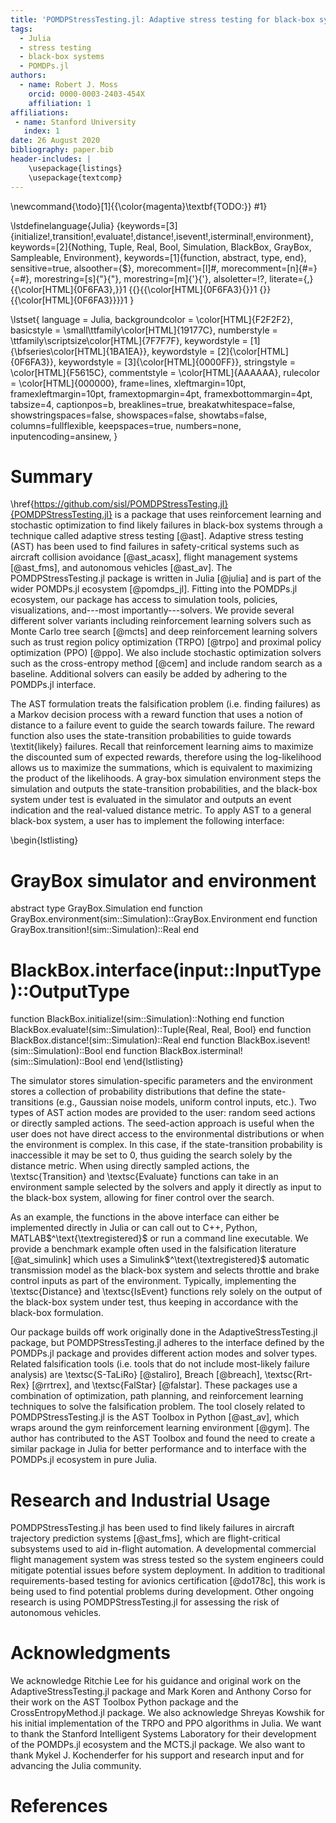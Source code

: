```yaml
---
title: 'POMDPStressTesting.jl: Adaptive stress testing for black-box systems'
tags:
  - Julia
  - stress testing
  - black-box systems
  - POMDPs.jl
authors:
  - name: Robert J. Moss
    orcid: 0000-0003-2403-454X
    affiliation: 1
affiliations:
 - name: Stanford University
   index: 1
date: 26 August 2020
bibliography: paper.bib
header-includes: |
    \usepackage{listings}
    \usepackage{textcomp}
---
```

\newcommand{\todo}[1]{{\color{magenta}\textbf{TODO:}} #1}


\lstdefinelanguage{Julia}
  {keywords=[3]{initialize!,transition!,evaluate!,distance!,isevent!,isterminal!,environment},
   keywords=[2]{Nothing, Tuple, Real, Bool, Simulation, BlackBox, GrayBox, Sampleable, Environment},
   keywords=[1]{function, abstract, type, end},
   sensitive=true,
   alsoother={$},
   morecomment=[l]\#,
   morecomment=[n]{\#=}{=\#},
   morestring=[s]{"}{"},
   morestring=[m]{'}{'},
   alsoletter=!?,
   literate={,}{{\color[HTML]{0F6FA3},}}1
            {\{}{{\color[HTML]{0F6FA3}\{}}1
            {\}}{{\color[HTML]{0F6FA3}\}}}1
}

\lstset{
    language         = Julia,
    backgroundcolor  = \color[HTML]{F2F2F2},
    basicstyle       = \small\ttfamily\color[HTML]{19177C},
    numberstyle      = \ttfamily\scriptsize\color[HTML]{7F7F7F},
    keywordstyle     = [1]{\bfseries\color[HTML]{1BA1EA}},
    keywordstyle     = [2]{\color[HTML]{0F6FA3}},
    keywordstyle     = [3]{\color[HTML]{0000FF}},
    stringstyle      = \color[HTML]{F5615C},
    commentstyle     = \color[HTML]{AAAAAA},
    rulecolor        = \color[HTML]{000000},
    frame=lines,
    xleftmargin=10pt,
    framexleftmargin=10pt,
    framextopmargin=4pt,
    framexbottommargin=4pt,
    tabsize=4,
    captionpos=b,
    breaklines=true,
    breakatwhitespace=false,
    showstringspaces=false,
    showspaces=false,
    showtabs=false,
    columns=fullflexible,
    keepspaces=true,
    numbers=none,
    inputencoding=ansinew,
}


# Summary
\href{https://github.com/sisl/POMDPStressTesting.jl}{POMDPStressTesting.jl} is a package that uses reinforcement learning and stochastic optimization to find likely failures in black-box systems through a technique called adaptive stress testing [@ast].
Adaptive stress testing (AST) has been used to find failures in safety-critical systems such as aircraft collision avoidance [@ast_acasx], flight management systems [@ast_fms], and autonomous vehicles [@ast_av].
The POMDPStressTesting.jl package is written in Julia [@julia] and is part of the wider POMDPs.jl ecosystem [@pomdps_jl].
Fitting into the POMDPs.jl ecosystem, our package has access to simulation tools, policies, visualizations, and---most importantly---solvers.
We provide several different solver variants including reinforcement learning solvers such as Monte Carlo tree search [@mcts] and deep reinforcement learning solvers such as trust region policy optimization (TRPO) [@trpo] and proximal policy optimization (PPO) [@ppo].
We also include stochastic optimization solvers such as the cross-entropy method [@cem] and include random search as a baseline.
Additional solvers can easily be added by adhering to the POMDPs.jl interface.

The AST formulation treats the falsification problem (i.e. finding failures) as a Markov decision process with a reward function that uses a notion of distance to a failure event to guide the search towards failure.
The reward function also uses the state-transition probabilities to guide towards \textit{likely} failures.
Recall that reinforcement learning aims to maximize the discounted sum of expected rewards, therefore using the log-likelihood allows us to maximize the summations, which is equivalent to maximizing the product of the likelihoods.
A gray-box simulation environment steps the simulation and outputs the state-transition probabilities, and the black-box system under test is evaluated in the simulator and outputs an event indication and the real-valued distance metric.
To apply AST to a general black-box system, a user has to implement the following interface:

\begin{lstlisting}
# GrayBox simulator and environment
abstract type GrayBox.Simulation end
function GrayBox.environment(sim::Simulation)::GrayBox.Environment end
function GrayBox.transition!(sim::Simulation)::Real end

# BlackBox.interface(input::InputType)::OutputType
function BlackBox.initialize!(sim::Simulation)::Nothing end
function BlackBox.evaluate!(sim::Simulation)::Tuple{Real, Real, Bool} end
function BlackBox.distance!(sim::Simulation)::Real end
function BlackBox.isevent!(sim::Simulation)::Bool end
function BlackBox.isterminal!(sim::Simulation)::Bool end
\end{lstlisting}

The simulator stores simulation-specific parameters and the environment stores a collection of probability distributions that define the state-transitions (e.g., Gaussian noise models, uniform control inputs, etc.).
Two types of AST action modes are provided to the user: random seed actions or directly sampled actions.
The seed-action approach is useful when the user does not have direct access to the environmental distributions or when the environment is complex.
In this case, if the state-transition probability is inaccessible it may be set to $0$, thus guiding the search solely by the distance metric.
When using directly sampled actions, the \textsc{Transition} and \textsc{Evaluate} functions can take in an environment sample selected by the solvers and apply it directly as input to the black-box system, allowing for finer control over the search.

As an example, the functions in the above interface can either be implemented directly in Julia or can call out to C++, Python, MATLAB$^\text{\textregistered}$ or run a command line executable.
We provide a benchmark example often used in the falsification literature [@at_simulink] which uses a Simulink$^\text{\textregistered}$ automatic transmission model as the black-box system and selects throttle and brake control inputs as part of the environment.
Typically, implementing the \textsc{Distance} and \textsc{IsEvent} functions rely solely on the output of the black-box system under test, thus keeping in accordance with the black-box formulation.

Our package builds off work originally done in the AdaptiveStressTesting.jl package, but POMDPStressTesting.jl adheres to the interface defined by the POMDPs.jl package and provides different action modes and solver types.
Related falsification tools (i.e. tools that do not include most-likely failure analysis) are \textsc{S-TaLiRo} [@staliro], Breach [@breach], \textsc{Rrt-Rex} [@rrtrex], and \textsc{FalStar} [@falstar].
These packages use a combination of optimization, path planning, and reinforcement learning techniques to solve the falsification problem.
The tool closely related to POMDPStressTesting.jl is the AST Toolbox in Python [@ast_av], which wraps around the gym reinforcement learning environment [@gym].
The author has contributed to the AST Toolbox and found the need to create a similar package in Julia for better performance and to interface with the POMDPs.jl ecosystem in pure Julia.


# Research and Industrial Usage

POMDPStressTesting.jl has been used to find likely failures in aircraft trajectory prediction systems [@ast_fms], which are flight-critical subsystems used to aid in-flight automation.
A developmental commercial flight management system was stress tested so the system engineers could mitigate potential issues before system deployment.
In addition to traditional requirements-based testing for avionics certification [@do178c], this work is being used to find potential problems during development.
Other ongoing research is using POMDPStressTesting.jl for assessing the risk of autonomous vehicles.


# Acknowledgments

We acknowledge Ritchie Lee for his guidance and original work on the AdaptiveStressTesting.jl package and Mark Koren and Anthony Corso for their work on the AST Toolbox Python package and the CrossEntropyMethod.jl package.
We also acknowledge Shreyas Kowshik for his initial implementation of the TRPO and PPO algorithms in Julia.
We want to thank the Stanford Intelligent Systems Laboratory for their development of the POMDPs.jl ecosystem and the MCTS.jl package.
We also want to thank Mykel J. Kochenderfer for his support and research input and for advancing the Julia community.


# References